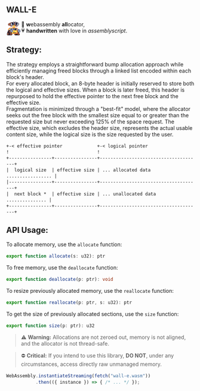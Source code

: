 
## WALL-E

<img align="left" width="40" height="40" hgap="10" src="wall-e.png">
 
🧮 **w**ebassembly **all**ocator,\
💗 **handwritten** with love in *assemblyscript*.

## Strategy:

The strategy employs a straightforward bump allocation approach while
efficiently managing freed blocks through a linked list encoded within each
block's header.\
For every allocated block, an 8-byte header is initially reserved to store
both the logical and effective sizes. When a block is later freed, this
header is repurposed to hold the effective pointer to the next free block
and the effective size.\
Fragmentation is minimized through a "best-fit" model, where the allocator
seeks out the free block with the smallest size equal to or greater than
the requested size but never exceeding 125% of the space request.
The effective size, which excludes the header size, represents the actual
usable content size, while the logical size is the size requested by the user.

```
+-< effective pointer             +-< logical pointer
!                                 !
+----------------+----------------+--------------------------------------+
|  logical size  | effective size | ... allocated data ................. |
|----------------+----------------+--------------------------------------+
|  next block *  | effective size | ... unallocated data ............... |
+----------------+----------------+--------------------------------------+
```

## API Usage:

To allocate memory, use the `allocate` function:
``` ts
export function allocate(s: u32): ptr
```
To free memory, use the `deallocate` function:
```  ts
export function deallocate(p: ptr): void
```
To resize previously allocated memory, use the `reallocate` function:
``` ts
export function reallocate(p: ptr, s: u32): ptr
```
To get the size of previously allocated sections, use the `size` function:
``` ts
export function size(p: ptr): u32
```

> ⚠️ **Warning:** Allocations are not zeroed out, memory is not aligned, and
> the allocator is not thread-safe.

> ⛔ **Critical:** If you intend to use this library, **DO NOT**, under any
> circumstances, access directly raw unmanaged memory.

``` js
WebAssembly.instantiateStreaming(fetch("wall-e.wasm"))
           .then(({ instance }) => { /* ... */ });
```
